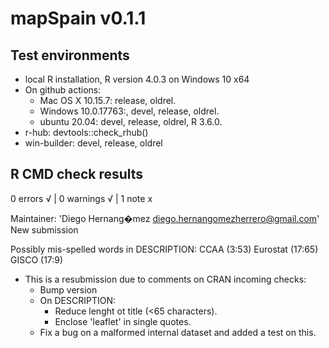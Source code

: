 # mapSpain v0.1.1

## Test environments

* local R installation, R version 4.0.3 on Windows 10 x64
* On github actions:
  * Mac OS X 10.15.7: release, oldrel.
  * Windows 10.0.17763:, devel, release, oldrel.
  * ubuntu 20.04: devel, release, oldrel, R 3.6.0.
* r-hub: devtools::check_rhub()
* win-builder: devel, release, oldrel

## R CMD check results

0 errors √ | 0 warnings √ | 1 note x

  Maintainer: 'Diego Hernang�mez <diego.hernangomezherrero@gmail.com>'
  New submission
  
  Possibly mis-spelled words in DESCRIPTION:
    CCAA (3:53)
    Eurostat (17:65)
    GISCO (17:9)

* This is a resubmission due to comments on CRAN incoming checks:
  * Bump version
  * On DESCRIPTION: 
    * Reduce lenght ot title (<65 characters).
    * Enclose 'leaflet' in single quotes.
  * Fix a bug on a malformed internal dataset and added a test on this.
  
